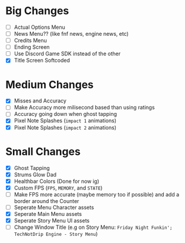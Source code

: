# Big Changes

 - [ ] Actual Options Menu
 - [ ] News Menu?? (like fnf news, engine news, etc)
 - [ ] Credits Menu
 - [ ] Ending Screen
 - [ ] Use Discord Game SDK instead of the other
 - [x] Title Screen Softcoded

# Medium Changes

 - [x] Misses and Accuracy
 - [ ] Make Accuracy more milisecond based than using ratings
 - [ ] Accuracy going down when ghost tapping
 - [x] Pixel Note Splashes (`impact 1` animations)
 - [x] Pixel Note Splashes (`impact 2` animations)

# Small Changes

 - [x] Ghost Tapping
 - [x] Strums Glow Dad
 - [x] Healthbar Colors (Done for now ig)
 - [x] Custom FPS (`FPS`, `MEMORY`, and `STATE`)
 - [ ] Make FPS more accurate (maybe memory too if possible) and add a border around the Counter
 - [ ] Seperate Menu Character assets
 - [x] Seperate Main Menu assets
 - [x] Seperate Story Menu UI assets
 - [ ] Change Window Title (e.g on Story Menu: `Friday Night Funkin'; TechNotDrip Engine - Story Menu`)